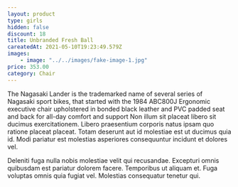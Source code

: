 ```yaml
---
layout: product
type: girls
hidden: false
discount: 18
title: Unbranded Fresh Ball
careatedAt: 2021-05-10T19:23:49.579Z
images:
    - image: "../../images/fake-image-1.jpg"
price: 353.00
category: Chair
---
```

The Nagasaki Lander is the trademarked name of several series of Nagasaki sport bikes, that started with the 1984 ABC800J
Ergonomic executive chair upholstered in bonded black leather and PVC padded seat and back for all-day comfort and support
Non illum sit placeat libero sit ducimus exercitationem. Libero praesentium corporis natus ipsam quo ratione placeat placeat. Totam deserunt aut id molestiae est ut ducimus quia id. Modi pariatur est molestias asperiores consequuntur incidunt et dolores vel.
 Deleniti fuga nulla nobis molestiae velit qui recusandae. Excepturi omnis quibusdam est pariatur dolorem facere. Temporibus ut aliquam et. Fuga voluptas omnis quia fugiat vel. Molestias consequatur tenetur qui.
